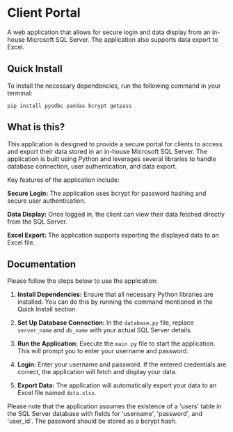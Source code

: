 # Client Portal

A web application that allows for secure login and data display from an in-house Microsoft SQL Server. The application also supports data export to Excel.

## Quick Install

To install the necessary dependencies, run the following command in your terminal:

`pip install pyodbc pandas bcrypt getpass`

## What is this?

This application is designed to provide a secure portal for clients to access and export their data stored in an in-house Microsoft SQL Server. The application is built using Python and leverages several libraries to handle database connection, user authentication, and data export.

Key features of the application include:

**Secure Login:** The application uses bcrypt for password hashing and secure user authentication.

**Data Display:** Once logged in, the client can view their data fetched directly from the SQL Server.

**Excel Export:** The application supports exporting the displayed data to an Excel file.

## Documentation

Please follow the steps below to use the application:

1. **Install Dependencies:** Ensure that all necessary Python libraries are installed. You can do this by running the command mentioned in the Quick Install section.

2. **Set Up Database Connection:** In the `database.py` file, replace `server_name` and `db_name` with your actual SQL Server details.

3. **Run the Application:** Execute the `main.py` file to start the application. This will prompt you to enter your username and password.

4. **Login:** Enter your username and password. If the entered credentials are correct, the application will fetch and display your data.

5. **Export Data:** The application will automatically export your data to an Excel file named `data.xlsx`.

Please note that the application assumes the existence of a 'users' table in the SQL Server database with fields for 'username', 'password', and 'user_id'. The password should be stored as a bcrypt hash.